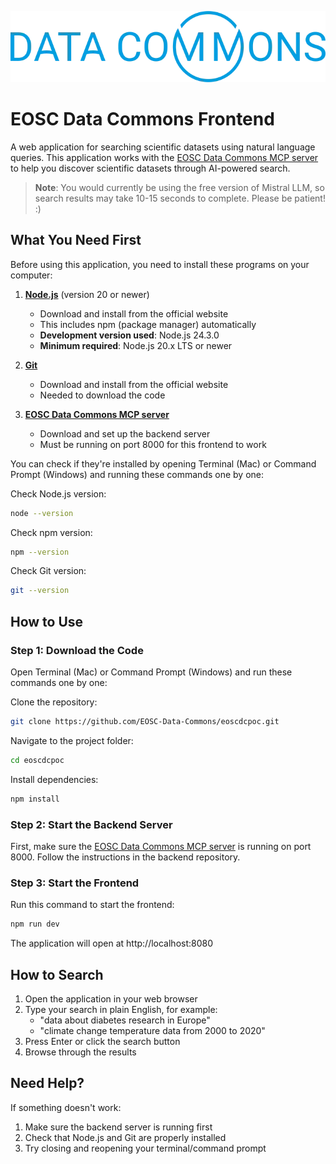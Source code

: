![EOSC Data Commons](./public/data-commons-logo.png)

# EOSC Data Commons Frontend

A web application for searching scientific datasets using natural language queries. This application works with the [EOSC Data Commons MCP server](https://github.com/EOSC-Data-Commons/data-commons-mcp) to help you discover scientific datasets through AI-powered search.

> **Note**: You would currently be using the free version of Mistral LLM, so search results may take 10-15 seconds to complete. Please be patient! :)

## What You Need First

Before using this application, you need to install these programs on your computer:

1. **[Node.js](https://nodejs.org/en/download/)** (version 20 or newer)
   - Download and install from the official website
   - This includes npm (package manager) automatically
   - **Development version used**: Node.js 24.3.0
   - **Minimum required**: Node.js 20.x LTS or newer

2. **[Git](https://git-scm.com/downloads)**
   - Download and install from the official website
   - Needed to download the code

3. **[EOSC Data Commons MCP server](https://github.com/EOSC-Data-Commons/data-commons-mcp)**
   - Download and set up the backend server
   - Must be running on port 8000 for this frontend to work

You can check if they're installed by opening Terminal (Mac) or Command Prompt (Windows) and running these commands one by one:

Check Node.js version:
```bash
node --version
```

Check npm version:
```bash
npm --version
```

Check Git version:
```bash
git --version
```

## How to Use

### Step 1: Download the Code

Open Terminal (Mac) or Command Prompt (Windows) and run these commands one by one:

Clone the repository:
```bash
git clone https://github.com/EOSC-Data-Commons/eoscdcpoc.git
```

Navigate to the project folder:
```bash
cd eoscdcpoc
```

Install dependencies:
```bash
npm install
```

### Step 2: Start the Backend Server

First, make sure the [EOSC Data Commons MCP server](https://github.com/EOSC-Data-Commons/data-commons-mcp) is running on port 8000. Follow the instructions in the backend repository.

### Step 3: Start the Frontend

Run this command to start the frontend:
```bash
npm run dev
```

The application will open at http://localhost:8080

## How to Search

1. Open the application in your web browser
2. Type your search in plain English, for example:
   - "data about diabetes research in Europe"
   - "climate change temperature data from 2000 to 2020"
3. Press Enter or click the search button
4. Browse through the results

## Need Help?

If something doesn't work:
1. Make sure the backend server is running first
2. Check that Node.js and Git are properly installed
3. Try closing and reopening your terminal/command prompt
